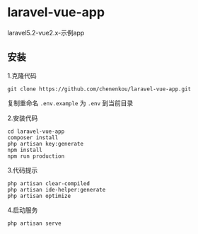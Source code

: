 # laravel-vue-app
laravel5.2-vue2.x-示例app

## 安装
1.克隆代码
```
git clone https://github.com/chenenkou/laravel-vue-app.git
```
复制重命名 `.env.example` 为 `.env` 到当前目录

2.安装代码
```
cd laravel-vue-app
composer install
php artisan key:generate
npm install
npm run production
```
3.代码提示
```
php artisan clear-compiled
php artisan ide-helper:generate
php artisan optimize
```
4.启动服务
```
php artisan serve
```
